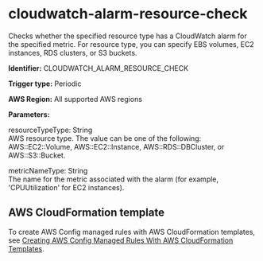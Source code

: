 # cloudwatch\-alarm\-resource\-check<a name="cloudwatch-alarm-resource-check"></a>

Checks whether the specified resource type has a CloudWatch alarm for the specified metric\. For resource type, you can specify EBS volumes, EC2 instances, RDS clusters, or S3 buckets\. 

**Identifier:** CLOUDWATCH\_ALARM\_RESOURCE\_CHECK

**Trigger type:** Periodic

**AWS Region:** All supported AWS regions

**Parameters:**

resourceTypeType: String  
AWS resource type\. The value can be one of the following: AWS::EC2::Volume, AWS::EC2::Instance, AWS::RDS::DBCluster, or AWS::S3::Bucket\.

metricNameType: String  
The name for the metric associated with the alarm \(for example, 'CPUUtilization' for EC2 instances\)\.

## AWS CloudFormation template<a name="w76aac11c31c17b7c83c15"></a>

To create AWS Config managed rules with AWS CloudFormation templates, see [Creating AWS Config Managed Rules With AWS CloudFormation Templates](aws-config-managed-rules-cloudformation-templates.md)\.